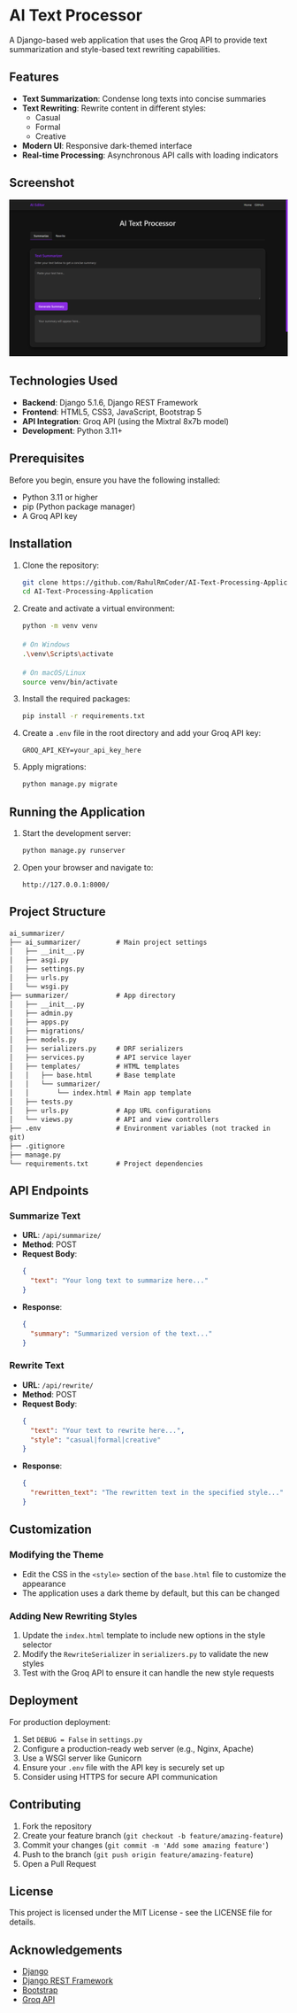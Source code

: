 # AI Text Processor

A Django-based web application that uses the Groq API to provide text summarization and style-based text rewriting capabilities.

## Features

- **Text Summarization**: Condense long texts into concise summaries
- **Text Rewriting**: Rewrite content in different styles:
  - Casual
  - Formal
  - Creative
- **Modern UI**: Responsive dark-themed interface
- **Real-time Processing**: Asynchronous API calls with loading indicators

## Screenshot

![AI Text Processor Screenshot](screenshot.png)

## Technologies Used

- **Backend**: Django 5.1.6, Django REST Framework
- **Frontend**: HTML5, CSS3, JavaScript, Bootstrap 5
- **API Integration**: Groq API (using the Mixtral 8x7b model)
- **Development**: Python 3.11+

## Prerequisites

Before you begin, ensure you have the following installed:
- Python 3.11 or higher
- pip (Python package manager)
- A Groq API key

## Installation

1. Clone the repository:
   ```bash
   git clone https://github.com/RahulRmCoder/AI-Text-Processing-Application.git
   cd AI-Text-Processing-Application
   ```

2. Create and activate a virtual environment:
   ```bash
   python -m venv venv
   
   # On Windows
   .\venv\Scripts\activate
   
   # On macOS/Linux
   source venv/bin/activate
   ```

3. Install the required packages:
   ```bash
   pip install -r requirements.txt
   ```

4. Create a `.env` file in the root directory and add your Groq API key:
   ```
   GROQ_API_KEY=your_api_key_here
   ```

5. Apply migrations:
   ```bash
   python manage.py migrate
   ```

## Running the Application

1. Start the development server:
   ```bash
   python manage.py runserver
   ```

2. Open your browser and navigate to:
   ```
   http://127.0.0.1:8000/
   ```

## Project Structure

```
ai_summarizer/
├── ai_summarizer/         # Main project settings
│   ├── __init__.py
│   ├── asgi.py
│   ├── settings.py
│   ├── urls.py
│   └── wsgi.py
├── summarizer/            # App directory
│   ├── __init__.py
│   ├── admin.py
│   ├── apps.py
│   ├── migrations/
│   ├── models.py
│   ├── serializers.py     # DRF serializers
│   ├── services.py        # API service layer
│   ├── templates/         # HTML templates
│   │   ├── base.html      # Base template
│   │   └── summarizer/
│   │       └── index.html # Main app template
│   ├── tests.py
│   ├── urls.py            # App URL configurations
│   └── views.py           # API and view controllers
├── .env                   # Environment variables (not tracked in git)
├── .gitignore
├── manage.py
└── requirements.txt       # Project dependencies
```

## API Endpoints

### Summarize Text
- **URL**: `/api/summarize/`
- **Method**: POST
- **Request Body**:
  ```json
  {
    "text": "Your long text to summarize here..."
  }
  ```
- **Response**:
  ```json
  {
    "summary": "Summarized version of the text..."
  }
  ```

### Rewrite Text
- **URL**: `/api/rewrite/`
- **Method**: POST
- **Request Body**:
  ```json
  {
    "text": "Your text to rewrite here...",
    "style": "casual|formal|creative"
  }
  ```
- **Response**:
  ```json
  {
    "rewritten_text": "The rewritten text in the specified style..."
  }
  ```

## Customization

### Modifying the Theme
- Edit the CSS in the `<style>` section of the `base.html` file to customize the appearance
- The application uses a dark theme by default, but this can be changed

### Adding New Rewriting Styles
1. Update the `index.html` template to include new options in the style selector
2. Modify the `RewriteSerializer` in `serializers.py` to validate the new styles
3. Test with the Groq API to ensure it can handle the new style requests

## Deployment

For production deployment:
1. Set `DEBUG = False` in `settings.py`
2. Configure a production-ready web server (e.g., Nginx, Apache)
3. Use a WSGI server like Gunicorn
4. Ensure your `.env` file with the API key is securely set up
5. Consider using HTTPS for secure API communication

## Contributing

1. Fork the repository
2. Create your feature branch (`git checkout -b feature/amazing-feature`)
3. Commit your changes (`git commit -m 'Add some amazing feature'`)
4. Push to the branch (`git push origin feature/amazing-feature`)
5. Open a Pull Request

## License

This project is licensed under the MIT License - see the LICENSE file for details.

## Acknowledgements

- [Django](https://www.djangoproject.com/)
- [Django REST Framework](https://www.django-rest-framework.org/)
- [Bootstrap](https://getbootstrap.com/)
- [Groq API](https://console.groq.com/)
